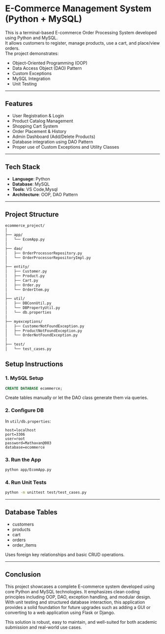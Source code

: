 #  E-Commerce Management System (Python + MySQL)

This is a terminal-based E-commerce Order Processing System developed using Python and MySQL.  
It allows customers to register, manage products, use a cart, and place/view orders.  
The project demonstrates:

- Object-Oriented Programming (OOP)
- Data Access Object (DAO) Pattern
- Custom Exceptions
- MySQL Integration
- Unit Testing
---

##  Features

- User Registration & Login
- Product Catalog Management
- Shopping Cart System
- Order Placement & History
- Admin Dashboard (Add/Delete Products)
- Database integration using DAO Pattern
- Proper use of Custom Exceptions and Utility Classes

---

##  Tech Stack

- **Language**: Python 
- **Database**: MySQL
- **Tools**: VS Code,Mysql
- **Architecture**: OOP, DAO Pattern

---

##  Project Structure

```bash
ecommerce_project/
│
├── app/
│   └── EcomApp.py
│
├── dao/
│   ├── OrderProcessorRepository.py
│   └── OrderProcessorRepositoryImpl.py
│
├── entity/
│   ├── Customer.py
│   ├── Product.py
│   ├── Cart.py
│   ├── Order.py
│   └── OrderItem.py
│
├── util/
│   ├── DBConnUtil.py
│   └── DBPropertyUtil.py
│   └── db.properties
│
├── myexceptions/
│   ├── CustomerNotFoundException.py
│   ├── ProductNotFoundException.py
│   └── OrderNotFoundException.py
│
├── test/
│   └── test_cases.py

```

##  Setup Instructions

### 1. MySQL Setup

```sql
CREATE DATABASE ecommerce;
```

Create tables manually or let the DAO class generate them via queries.

### 2. Configure DB

In `util/db.properties`:

```
host=localhost
port=3306
user=root
password=Mathavan@003
database=ecommerce
```

### 3. Run the App

```bash
python app/EcomApp.py
```

### 4. Run Unit Tests

```bash
python -m unittest test/test_cases.py
```

---

## Database Tables

- customers
- products
- cart
- orders
- order_items

Uses foreign key relationships and basic CRUD operations.

---


## Conclusion

This project showcases a complete E-commerce system developed using core Python and MySQL technologies. 
It emphasizes clean coding principles including OOP, DAO, exception handling, and modular design. 
With unit testing and structured database interaction, this application provides a solid foundation for future upgrades 
such as adding a GUI or converting to a web application using Flask or Django.

This solution is robust, easy to maintain, and well-suited for both academic submission and real-world use cases.

